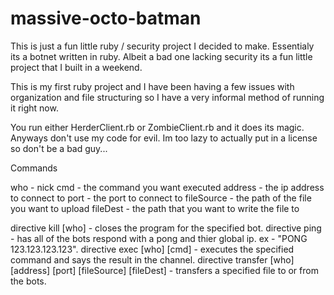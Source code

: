# massive-octo-batman
This is just a fun little ruby / security project I decided to make.
Essentialy its a botnet written in ruby. Albeit a bad one lacking 
security its a fun little project that I built in a weekend.

This is my first ruby project and I have been having a few issues with organization
and file structuring so I have a very informal method of running it right now. 

You run either HerderClient.rb or ZombieClient.rb and it does its magic.
Anyways don't use my code for evil. Im too lazy to actually put in a
license so don't be a bad guy...

Commands

who - nick
cmd - the command you want executed
address - the ip address to connect to
port - the port to connect to
fileSource - the path of the file you want to upload
fileDest - the path that you want to write the file to

directive kill [who] - closes the program for the specified bot.
directive ping - has all of the bots respond with a pong and thier global ip. ex - "PONG 123.123.123.123".
directive exec [who] [cmd] - executes the specified command and says the result in the channel.
directive transfer [who] [address] [port] [fileSource] [fileDest] - transfers a specified file to or from the bots.
